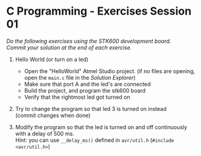 # C Programming - Exercises Session 01

*Do the following exercises using the STK600 development board.  
Commit your solution at the end of each exercise.*

1. Hello World (or turn on a led)
    * Open the "HelloWorld" Atmel Studio project. (if no files are opening, open the `main.c` file in the *Solution Explorer*)
    * Make sure that port A and the led's are connected
    * Build the project, and program the stk600 board
    * Verify that the rightmost led got turned on

1. Try to change the program so that led 3 is turned on instead  
    (commit changes when done)

1. Modify the program so that the led is turned on and off continuously with a delay of 500 ms.  
    Hint: you can use `__delay_ms()` defined in `avr/util.h` (`#include <avr/util.h>`)  